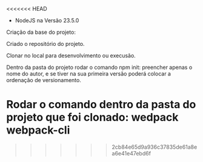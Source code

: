 
<<<<<<< HEAD
- NodeJS na Versão 23.5.0

Criação da base do projeto:

Criado o repositório do projeto.

Clonar no  local para desenvolvimento ou execusão.

Dentro da pasta do projeto rodar o comando npm init: preencher apenas o nome do autor, e se tiver na sua primeira versão poderá colocar a ordenação de versionamento.

Rodar o comando dentro da pasta do projeto que foi clonado: wedpack webpack-cli
=======

>>>>>>> 2cb84e65d9a936c37835de61a8ea6e41e47ebd6f
